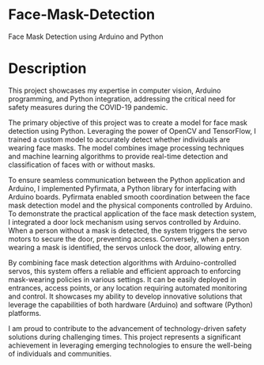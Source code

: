 # Face-Mask-Detection
Face Mask Detection using Arduino and Python

# Description
This project showcases my expertise in computer vision, Arduino programming, and Python integration, addressing the critical need for safety measures during the COVID-19 pandemic.

The primary objective of this project was to create a model for face mask detection using Python. Leveraging the power of OpenCV and TensorFlow, I trained a custom model to accurately detect whether individuals are wearing face masks. The model combines image processing techniques and machine learning algorithms to provide real-time detection and classification of faces with or without masks.

To ensure seamless communication between the Python application and Arduino, I implemented Pyfirmata, a Python library for interfacing with Arduino boards. Pyfirmata enabled smooth coordination between the face mask detection model and the physical components controlled by Arduino. To demonstrate the practical application of the face mask detection system, I integrated a door lock mechanism using servos controlled by Arduino. When a person without a mask is detected, the system triggers the servo motors to secure the door, preventing access. Conversely, when a person wearing a mask is identified, the servos unlock the door, allowing entry.

By combining face mask detection algorithms with Arduino-controlled servos, this system offers a reliable and efficient approach to enforcing mask-wearing policies in various settings. It can be easily deployed in entrances, access points, or any location requiring automated monitoring and control. It showcases my ability to develop innovative solutions that leverage the capabilities of both hardware (Arduino) and software (Python) platforms.

I am proud to contribute to the advancement of technology-driven safety solutions during challenging times. This project represents a significant achievement in leveraging emerging technologies to ensure the well-being of individuals and communities.

